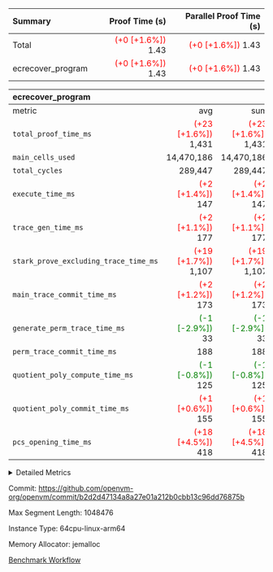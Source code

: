 | Summary | Proof Time (s) | Parallel Proof Time (s) |
|:---|---:|---:|
| Total | <span style='color: red'>(+0 [+1.6%])</span> 1.43 | <span style='color: red'>(+0 [+1.6%])</span> 1.43 |
| ecrecover_program | <span style='color: red'>(+0 [+1.6%])</span> 1.43 | <span style='color: red'>(+0 [+1.6%])</span> 1.43 |


| ecrecover_program |||||
|:---|---:|---:|---:|---:|
|metric|avg|sum|max|min|
| `total_proof_time_ms ` | <span style='color: red'>(+23 [+1.6%])</span> 1,431 | <span style='color: red'>(+23 [+1.6%])</span> 1,431 | <span style='color: red'>(+23 [+1.6%])</span> 1,431 | <span style='color: red'>(+23 [+1.6%])</span> 1,431 |
| `main_cells_used     ` |  14,470,186 |  14,470,186 |  14,470,186 |  14,470,186 |
| `total_cycles        ` |  289,447 |  289,447 |  289,447 |  289,447 |
| `execute_time_ms     ` | <span style='color: red'>(+2 [+1.4%])</span> 147 | <span style='color: red'>(+2 [+1.4%])</span> 147 | <span style='color: red'>(+2 [+1.4%])</span> 147 | <span style='color: red'>(+2 [+1.4%])</span> 147 |
| `trace_gen_time_ms   ` | <span style='color: red'>(+2 [+1.1%])</span> 177 | <span style='color: red'>(+2 [+1.1%])</span> 177 | <span style='color: red'>(+2 [+1.1%])</span> 177 | <span style='color: red'>(+2 [+1.1%])</span> 177 |
| `stark_prove_excluding_trace_time_ms` | <span style='color: red'>(+19 [+1.7%])</span> 1,107 | <span style='color: red'>(+19 [+1.7%])</span> 1,107 | <span style='color: red'>(+19 [+1.7%])</span> 1,107 | <span style='color: red'>(+19 [+1.7%])</span> 1,107 |
| `main_trace_commit_time_ms` | <span style='color: red'>(+2 [+1.2%])</span> 173 | <span style='color: red'>(+2 [+1.2%])</span> 173 | <span style='color: red'>(+2 [+1.2%])</span> 173 | <span style='color: red'>(+2 [+1.2%])</span> 173 |
| `generate_perm_trace_time_ms` | <span style='color: green'>(-1 [-2.9%])</span> 33 | <span style='color: green'>(-1 [-2.9%])</span> 33 | <span style='color: green'>(-1 [-2.9%])</span> 33 | <span style='color: green'>(-1 [-2.9%])</span> 33 |
| `perm_trace_commit_time_ms` |  188 |  188 |  188 |  188 |
| `quotient_poly_compute_time_ms` | <span style='color: green'>(-1 [-0.8%])</span> 125 | <span style='color: green'>(-1 [-0.8%])</span> 125 | <span style='color: green'>(-1 [-0.8%])</span> 125 | <span style='color: green'>(-1 [-0.8%])</span> 125 |
| `quotient_poly_commit_time_ms` | <span style='color: red'>(+1 [+0.6%])</span> 155 | <span style='color: red'>(+1 [+0.6%])</span> 155 | <span style='color: red'>(+1 [+0.6%])</span> 155 | <span style='color: red'>(+1 [+0.6%])</span> 155 |
| `pcs_opening_time_ms ` | <span style='color: red'>(+18 [+4.5%])</span> 418 | <span style='color: red'>(+18 [+4.5%])</span> 418 | <span style='color: red'>(+18 [+4.5%])</span> 418 | <span style='color: red'>(+18 [+4.5%])</span> 418 |



<details>
<summary>Detailed Metrics</summary>

| group | num_segments | keygen_time_ms | commit_exe_time_ms |
| --- | --- | --- | --- |
| ecrecover_program | 1 | 917 | 8 | 

| group | air_name | quotient_deg | interactions | constraints |
| --- | --- | --- | --- | --- |
| ecrecover_program | AccessAdapterAir<16> | 2 | 5 | 12 | 
| ecrecover_program | AccessAdapterAir<2> | 2 | 5 | 12 | 
| ecrecover_program | AccessAdapterAir<32> | 2 | 5 | 12 | 
| ecrecover_program | AccessAdapterAir<4> | 2 | 5 | 12 | 
| ecrecover_program | AccessAdapterAir<8> | 2 | 5 | 12 | 
| ecrecover_program | BitwiseOperationLookupAir<8> | 2 | 2 | 4 | 
| ecrecover_program | KeccakVmAir | 2 | 321 | 4,513 | 
| ecrecover_program | MemoryMerkleAir<8> | 2 | 4 | 39 | 
| ecrecover_program | PersistentBoundaryAir<8> | 2 | 3 | 7 | 
| ecrecover_program | PhantomAir | 2 | 3 | 5 | 
| ecrecover_program | Poseidon2PeripheryAir<BabyBearParameters>, 1> | 2 | 1 | 286 | 
| ecrecover_program | ProgramAir | 1 | 1 | 4 | 
| ecrecover_program | RangeTupleCheckerAir<2> | 1 | 1 | 4 | 
| ecrecover_program | Rv32HintStoreAir | 2 | 18 | 28 | 
| ecrecover_program | VariableRangeCheckerAir | 1 | 1 | 4 | 
| ecrecover_program | VmAirWrapper<Rv32BaseAluAdapterAir, BaseAluCoreAir<4, 8> | 2 | 20 | 37 | 
| ecrecover_program | VmAirWrapper<Rv32BaseAluAdapterAir, LessThanCoreAir<4, 8> | 2 | 18 | 40 | 
| ecrecover_program | VmAirWrapper<Rv32BaseAluAdapterAir, ShiftCoreAir<4, 8> | 2 | 24 | 91 | 
| ecrecover_program | VmAirWrapper<Rv32BranchAdapterAir, BranchEqualCoreAir<4> | 2 | 11 | 20 | 
| ecrecover_program | VmAirWrapper<Rv32BranchAdapterAir, BranchLessThanCoreAir<4, 8> | 2 | 13 | 35 | 
| ecrecover_program | VmAirWrapper<Rv32CondRdWriteAdapterAir, Rv32JalLuiCoreAir> | 2 | 10 | 18 | 
| ecrecover_program | VmAirWrapper<Rv32IsEqualModAdapterAir<2, 1, 32, 32>, ModularIsEqualCoreAir<32, 4, 8> | 2 | 25 | 225 | 
| ecrecover_program | VmAirWrapper<Rv32JalrAdapterAir, Rv32JalrCoreAir> | 2 | 16 | 20 | 
| ecrecover_program | VmAirWrapper<Rv32LoadStoreAdapterAir, LoadSignExtendCoreAir<4, 8> | 2 | 18 | 33 | 
| ecrecover_program | VmAirWrapper<Rv32LoadStoreAdapterAir, LoadStoreCoreAir<4> | 2 | 17 | 40 | 
| ecrecover_program | VmAirWrapper<Rv32MultAdapterAir, DivRemCoreAir<4, 8> | 2 | 25 | 84 | 
| ecrecover_program | VmAirWrapper<Rv32MultAdapterAir, MulHCoreAir<4, 8> | 2 | 24 | 31 | 
| ecrecover_program | VmAirWrapper<Rv32MultAdapterAir, MultiplicationCoreAir<4, 8> | 2 | 19 | 19 | 
| ecrecover_program | VmAirWrapper<Rv32RdWriteAdapterAir, Rv32AuipcCoreAir> | 2 | 12 | 14 | 
| ecrecover_program | VmAirWrapper<Rv32VecHeapAdapterAir<1, 2, 2, 32, 32>, FieldExpressionCoreAir> | 2 | 415 | 480 | 
| ecrecover_program | VmAirWrapper<Rv32VecHeapAdapterAir<2, 1, 1, 32, 32>, FieldExpressionCoreAir> | 2 | 158 | 190 | 
| ecrecover_program | VmAirWrapper<Rv32VecHeapAdapterAir<2, 2, 2, 32, 32>, FieldExpressionCoreAir> | 2 | 428 | 457 | 
| ecrecover_program | VmConnectorAir | 2 | 5 | 11 | 

| group | air_name | segment | rows | prep_cols | perm_cols | main_cols | cells |
| --- | --- | --- | --- | --- | --- | --- | --- |
| ecrecover_program | AccessAdapterAir<16> | 0 | 16,384 |  | 16 | 25 | 671,744 | 
| ecrecover_program | AccessAdapterAir<32> | 0 | 8,192 |  | 16 | 41 | 466,944 | 
| ecrecover_program | AccessAdapterAir<4> | 0 | 64 |  | 16 | 13 | 1,856 | 
| ecrecover_program | AccessAdapterAir<8> | 0 | 32,768 |  | 16 | 17 | 1,081,344 | 
| ecrecover_program | BitwiseOperationLookupAir<8> | 0 | 65,536 | 3 | 8 | 2 | 655,360 | 
| ecrecover_program | KeccakVmAir | 0 | 128 |  | 1,056 | 3,163 | 540,032 | 
| ecrecover_program | MemoryMerkleAir<8> | 0 | 4,096 |  | 16 | 32 | 196,608 | 
| ecrecover_program | PersistentBoundaryAir<8> | 0 | 4,096 |  | 12 | 20 | 131,072 | 
| ecrecover_program | PhantomAir | 0 | 16 |  | 12 | 6 | 288 | 
| ecrecover_program | Poseidon2PeripheryAir<BabyBearParameters>, 1> | 0 | 4,096 |  | 8 | 300 | 1,261,568 | 
| ecrecover_program | ProgramAir | 0 | 16,384 |  | 8 | 10 | 294,912 | 
| ecrecover_program | RangeTupleCheckerAir<2> | 0 | 524,288 | 2 | 8 | 1 | 4,718,592 | 
| ecrecover_program | Rv32HintStoreAir | 0 | 256 |  | 44 | 32 | 19,456 | 
| ecrecover_program | VariableRangeCheckerAir | 0 | 262,144 | 2 | 8 | 1 | 2,359,296 | 
| ecrecover_program | VmAirWrapper<Rv32BaseAluAdapterAir, BaseAluCoreAir<4, 8> | 0 | 131,072 |  | 52 | 36 | 11,534,336 | 
| ecrecover_program | VmAirWrapper<Rv32BaseAluAdapterAir, LessThanCoreAir<4, 8> | 0 | 4,096 |  | 40 | 37 | 315,392 | 
| ecrecover_program | VmAirWrapper<Rv32BaseAluAdapterAir, ShiftCoreAir<4, 8> | 0 | 16,384 |  | 52 | 53 | 1,720,320 | 
| ecrecover_program | VmAirWrapper<Rv32BranchAdapterAir, BranchEqualCoreAir<4> | 0 | 16,384 |  | 28 | 26 | 884,736 | 
| ecrecover_program | VmAirWrapper<Rv32BranchAdapterAir, BranchLessThanCoreAir<4, 8> | 0 | 32,768 |  | 32 | 32 | 2,097,152 | 
| ecrecover_program | VmAirWrapper<Rv32CondRdWriteAdapterAir, Rv32JalLuiCoreAir> | 0 | 8,192 |  | 28 | 18 | 376,832 | 
| ecrecover_program | VmAirWrapper<Rv32IsEqualModAdapterAir<2, 1, 32, 32>, ModularIsEqualCoreAir<32, 4, 8> | 0 | 4,096 |  | 56 | 166 | 909,312 | 
| ecrecover_program | VmAirWrapper<Rv32JalrAdapterAir, Rv32JalrCoreAir> | 0 | 8,192 |  | 36 | 28 | 524,288 | 
| ecrecover_program | VmAirWrapper<Rv32LoadStoreAdapterAir, LoadSignExtendCoreAir<4, 8> | 0 | 4,096 |  | 52 | 36 | 360,448 | 
| ecrecover_program | VmAirWrapper<Rv32LoadStoreAdapterAir, LoadStoreCoreAir<4> | 0 | 131,072 |  | 52 | 41 | 12,189,696 | 
| ecrecover_program | VmAirWrapper<Rv32MultAdapterAir, MulHCoreAir<4, 8> | 0 | 8 |  | 72 | 39 | 888 | 
| ecrecover_program | VmAirWrapper<Rv32MultAdapterAir, MultiplicationCoreAir<4, 8> | 0 | 4,096 |  | 52 | 31 | 339,968 | 
| ecrecover_program | VmAirWrapper<Rv32RdWriteAdapterAir, Rv32AuipcCoreAir> | 0 | 4,096 |  | 28 | 20 | 196,608 | 
| ecrecover_program | VmAirWrapper<Rv32VecHeapAdapterAir<1, 2, 2, 32, 32>, FieldExpressionCoreAir> | 0 | 2,048 |  | 836 | 547 | 2,832,384 | 
| ecrecover_program | VmAirWrapper<Rv32VecHeapAdapterAir<2, 1, 1, 32, 32>, FieldExpressionCoreAir> | 0 | 32 |  | 320 | 263 | 18,656 | 
| ecrecover_program | VmAirWrapper<Rv32VecHeapAdapterAir<2, 2, 2, 32, 32>, FieldExpressionCoreAir> | 0 | 1,024 |  | 860 | 625 | 1,520,640 | 
| ecrecover_program | VmConnectorAir | 0 | 2 | 1 | 16 | 5 | 42 | 

| group | segment | trace_gen_time_ms | total_proof_time_ms | total_cycles | total_cells | stark_prove_excluding_trace_time_ms | quotient_poly_compute_time_ms | quotient_poly_commit_time_ms | perm_trace_commit_time_ms | pcs_opening_time_ms | main_trace_commit_time_ms | main_cells_used | generate_perm_trace_time_ms | execute_time_ms |
| --- | --- | --- | --- | --- | --- | --- | --- | --- | --- | --- | --- | --- | --- | --- |
| ecrecover_program | 0 | 177 | 1,431 | 289,447 | 48,240,297 | 1,107 | 125 | 155 | 188 | 418 | 173 | 14,470,186 | 33 | 147 | 

| group | segment | trace_height_constraint | weighted_sum | threshold |
| --- | --- | --- | --- | --- |
| ecrecover_program | 0 | 0 | 736,214 | 2,013,265,921 | 
| ecrecover_program | 0 | 1 | 2,273,180 | 2,013,265,921 | 
| ecrecover_program | 0 | 2 | 368,107 | 2,013,265,921 | 
| ecrecover_program | 0 | 3 | 3,796,961 | 2,013,265,921 | 
| ecrecover_program | 0 | 4 | 16,384 | 2,013,265,921 | 
| ecrecover_program | 0 | 5 | 8,192 | 2,013,265,921 | 
| ecrecover_program | 0 | 6 | 882,858 | 2,013,265,921 | 
| ecrecover_program | 0 | 7 | 16,448 | 2,013,265,921 | 
| ecrecover_program | 0 | 8 | 9,036,328 | 2,013,265,921 | 

</details>


Commit: https://github.com/openvm-org/openvm/commit/b2d2d47134a8a27e01a212b0cbb13c96dd76875b

Max Segment Length: 1048476

Instance Type: 64cpu-linux-arm64

Memory Allocator: jemalloc

[Benchmark Workflow](https://github.com/openvm-org/openvm/actions/runs/14274183795)
